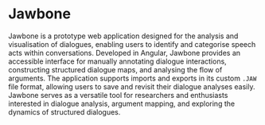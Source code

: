 # Jawbone

Jawbone is a prototype web application designed for the analysis and visualisation of dialogues, enabling users to identify and categorise speech acts within conversations. Developed in Angular, Jawbone provides an accessible interface for manually annotating dialogue interactions, constructing structured dialogue maps, and analysing the flow of arguments. The application supports imports and exports in its custom `.JAW` file format, allowing users to save and revisit their dialogue analyses easily. Jawbone serves as a versatile tool for researchers and enthusiasts interested in dialogue analysis, argument mapping, and exploring the dynamics of structured dialogues.
